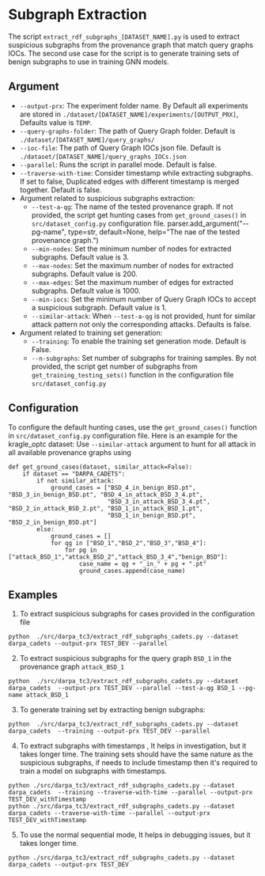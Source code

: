 # Subgraph Extraction
The script `extract_rdf_subgraphs_[DATASET_NAME].py` is used to extract suspicious subgraphs from the provenance graph that match query graphs IOCs. The second use case for the script is to generate training sets of benign subgraphs to use in training GNN models.   

## Argument
- `--output-prx`: The experiment folder name. By Default all experiments are stored in `./dataset/[DATASET_NAME]/experiments/[OUTPUT_PRX]`, Defaults value is `TEMP`.
- `--query-graphs-folder`: The path of Query Graph folder. Default is `./dataset/[DATASET_NAME]/query_graphs/`
- `--ioc-file`: The path of Query Graph IOCs json file. Default is  `./dataset/[DATASET_NAME]/query_graphs_IOCs.json`
- `--parallel`: Runs the script in parallel mode. Default is false.
- `--traverse-with-time`: Consider timestamp while extracting subgraphs. If set to false, Duplicated edges with different timestamp is merged together. Default is false.
- Argument related to suspicious subgraphs extraction:
  - `--test-a-qg`: The name of the tested provenance graph. If not provided, the script get hunting cases from `get_ground_cases()` in `src/dataset_config.py` configuration file.
  parser.add_argument("--pg-name", type=str, default=None, help="The nae of the tested provenance graph.")
  - `--min-nodes`: Set the minimum number of nodes for extracted subgraphs. Default value is 3.
  - `--max-nodes`: Set the maximum number of nodes for extracted subgraphs. Default value is 200.
  - `--max-edges`: Set the maximum number of edges for extracted subgraphs. Default value is 1000.
  - `--min-iocs`: Set the minimum number of Query Graph IOCs to accept a suspicious subgraph. Default value is 1.
  - `--similar-attack`: When `--test-a-qg` is not provided, hunt for similar attack pattern not only the corresponding attacks. Defaults is false.
- Argument related to training set generation:
  - `--training`: To enable the training set generation mode. Default is False.
  - `--n-subgraphs`: Set number of subgraphs for training samples. By not provided, the script get number of subgraphs from `get_training_testing_sets()` function in the configuration file `src/dataset_config.py`

## Configuration
To configure the default hunting cases, use the `get_ground_cases()` function in `src/dataset_config.py` configuration file. Here is an example for the kragle_optc dataset:
Use `--similar-attack` argument to hunt for all attack in all available provenance graphs using  
```
def get_ground_cases(dataset, similar_attack=False):
    if dataset == "DARPA_CADETS":
        if not similar_attack:
            ground_cases = ["BSD_4_in_benign_BSD.pt", "BSD_3_in_benign_BSD.pt", "BSD_4_in_attack_BSD_3_4.pt",
                            "BSD_3_in_attack_BSD_3_4.pt", "BSD_2_in_attack_BSD_2.pt", "BSD_1_in_attack_BSD_1.pt",
                            "BSD_1_in_benign_BSD.pt", "BSD_2_in_benign_BSD.pt"]
        else:
            ground_cases = []
            for qg in ["BSD_1","BSD_2","BSD_3","BSD_4"]:
                for pg in ["attack_BSD_1","attack_BSD_2","attack_BSD_3_4","benign_BSD"]:
                    case_name = qg + "_in_" + pg + ".pt"
                    ground_cases.append(case_name)
```

## Examples
1. To extract suspicious subgraphs for cases provided in the configuration file
```angular2html
python  ./src/darpa_tc3/extract_rdf_subgraphs_cadets.py --dataset darpa_cadets --output-prx TEST_DEV --parallel 
```
2. To extract suspicious subgraphs for the query graph `BSD_1` in the provenance graph `attack_BSD_1`
```angular2html
python  ./src/darpa_tc3/extract_rdf_subgraphs_cadets.py --dataset darpa_cadets  --output-prx TEST_DEV --parallel --test-a-qg BSD_1 --pg-name attack_BSD_1
```
3. To generate training set by extracting benign subgraphs:
```angular2html
python  ./src/darpa_tc3/extract_rdf_subgraphs_cadets.py --dataset darpa_cadets  --training --output-prx TEST_DEV --parallel
```
4. To extract subgraphs with timestamps , It helps in investigation, but it takes longer time. The training sets should have the same nature as the suspicious subgraphs, if needs to include timestamp then it's required to train a model on subgraphs with timestamps.   
```angular2html
python ./src/darpa_tc3/extract_rdf_subgraphs_cadets.py --dataset darpa_cadets  --training --traverse-with-time --parallel --output-prx TEST_DEV_withTimestamp
python ./src/darpa_tc3/extract_rdf_subgraphs_cadets.py --dataset darpa_cadets --traverse-with-time --parallel --output-prx TEST_DEV_withTimestamp
```
5. To use the normal sequential mode, It helps in debugging issues, but it takes longer time.
```angular2html
python ./src/darpa_tc3/extract_rdf_subgraphs_cadets.py --dataset darpa_cadets --output-prx TEST_DEV
```